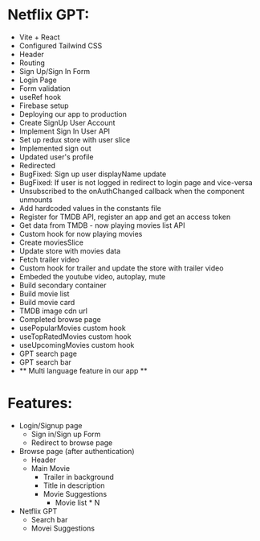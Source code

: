 # Netflix GPT:
- Vite + React
- Configured Tailwind CSS
- Header
- Routing
- Sign Up/Sign In Form
- Login Page
- Form validation
- useRef hook
- Firebase setup
- Deploying our app to production
- Create SignUp User Account
- Implement Sign In User API
- Set up redux store with user slice
- Implemented sign out
- Updated user's profile
- Redirected
- BugFixed: Sign up user displayName update
- BugFixed: If user is not logged in redirect to login page and vice-versa
- Unsubscribed to the onAuthChanged callback when the component unmounts
- Add hardcoded values in the constants file
- Register for TMDB API, register an app and get an access token
- Get data from TMDB - now playing movies list API
- Custom hook for now playing movies
- Create moviesSlice
- Update store with movies data
- Fetch trailer video
- Custom hook for trailer and update the store with trailer video
- Embeded the youtube video, autoplay, mute
- Build secondary container
- Build movie list
- Build movie card
- TMDB image cdn url
- Completed browse page
- usePopularMovies custom hook
- useTopRatedMovies custom hook
- useUpcomingMovies custom hook
- GPT search page
- GPT search bar
- ** Multi language feature in our app **


# Features:
- Login/Signup page
  - Sign in/Sign up Form
  - Redirect to browse page
- Browse page (after authentication)
  - Header
  - Main Movie
    - Trailer in background
    - Title in description
    - Movie Suggestions
      - Movie list * N
- Netflix GPT
  - Search bar
  - Movei Suggestions